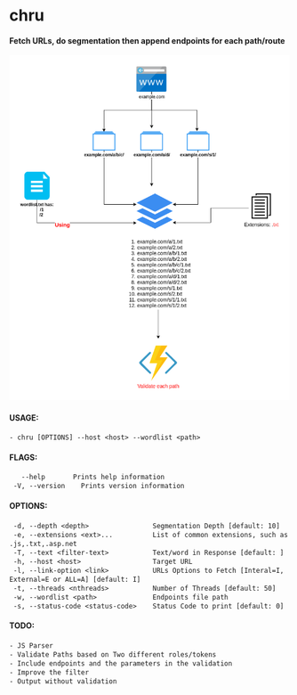 # chru
#### Fetch URLs, do segmentation then append endpoints for each path/route
![alt](image.png)


#### USAGE:
    - chru [OPTIONS] --host <host> --wordlist <path>

#### FLAGS:
       --help       Prints help information
     -V, --version    Prints version information

#### OPTIONS:
     -d, --depth <depth>                Segmentation Depth [default: 10]
     -e, --extensions <ext>...          List of common extensions, such as .js,.txt,.asp.net
     -T, --text <filter-text>           Text/word in Response [default: ]
     -h, --host <host>                  Target URL
     -l, --link-option <link>           URLs Options to Fetch [Interal=I, External=E or ALL=A] [default: I]
     -t, --threads <nthreads>           Number of Threads [default: 50]
     -w, --wordlist <path>              Endpoints file path
     -s, --status-code <status-code>    Status Code to print [default: 0]

#### TODO:
    - JS Parser
    - Validate Paths based on Two different roles/tokens
    - Include endpoints and the parameters in the validation
    - Improve the filter
    - Output without validation
